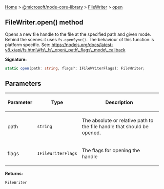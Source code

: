 [Home](./index) &gt; [@microsoft/node-core-library](./node-core-library.md) &gt; [FileWriter](./node-core-library.filewriter.md) &gt; [open](./node-core-library.filewriter.open.md)

## FileWriter.open() method

Opens a new file handle to the file at the specified path and given mode. Behind the scenes it uses `fs.openSync()`<!-- -->. The behaviour of this function is platform specific. See: https://nodejs.org/docs/latest-v8.x/api/fs.html\#fs\_fs\_open\_path\_flags\_mode\_callback

<b>Signature:</b>

```typescript
static open(path: string, flags?: IFileWriterFlags): FileWriter;
```

## Parameters

|  <p>Parameter</p> | <p>Type</p> | <p>Description</p> |
|  --- | --- | --- |
|  <p>path</p> | <p>`string`</p> | <p>The absolute or relative path to the file handle that should be opened.</p> |
|  <p>flags</p> | <p>`IFileWriterFlags`</p> | <p>The flags for opening the handle</p> |

<b>Returns:</b>

`FileWriter`

